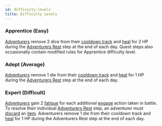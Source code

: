 ```yaml
---
id: difficulty-levels
title: Difficulty Levels
---
```


### Apprentice (Easy)

[Adventurers](/docs/glossary/adventurer) remove 2 dice from their [cooldown track](/docs/glossary/cooldown-track) and [heal](/docs/glossary/healing) for 2 HP during the [Adventurers Rest](/docs/campaign/day/end-of-day-phase) step at the end of each day. Quest steps also occasionally contain modified rules for Apprentice difficulty level.

### Adept (Average)

[Adventurers](/docs/glossary/adventurer) remove 1 die from their [cooldown track](/docs/glossary/cooldown-track) and [heal](/docs/glossary/healing) for 1 HP during the [Adventurers Rest](/docs/campaign/day/end-of-day-phase) step at the end of each day.

### Expert (Difficult)

[Adventurers](/docs/glossary/adventurer) gain 2 [fatigue](/docs/glossary/fatigue) for each additional [engage](/docs/battles/adventurer-turn/engage) action taken in battle. To resolve their individual [Adventurers Rest](/docs/campaign/day/end-of-day-phase) step, an adventurer must [discard](/docs/glossary/discard) an [item](/docs/adventurer/items/). Adventurers remove 1 die from their cooldown track and [heal](/docs/glossary/healing) for 1 HP during the Adventurers Rest step at the end of each day.
